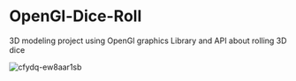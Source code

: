 # OpenGl-Dice-Roll

3D modeling project using OpenGl graphics Library and API about rolling 3D dice

![cfydq-ew8aar1sb](https://user-images.githubusercontent.com/24779549/34530329-aa5a55e0-f063-11e7-9243-2dc68273a68c.jpg)
